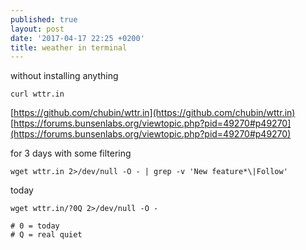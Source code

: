 ```yaml
---
published: true
layout: post
date: '2017-04-17 22:25 +0200'
title: weather in terminal
---
```

without installing anything

    curl wttr.in
    
[https://github.com/chubin/wttr.in](https://github.com/chubin/wttr.in)  
[https://forums.bunsenlabs.org/viewtopic.php?pid=49270#p49270](https://forums.bunsenlabs.org/viewtopic.php?pid=49270#p49270)

for 3 days with some filtering

    wget wttr.in 2>/dev/null -O - | grep -v 'New feature*\|Follow'
    
today

    wget wttr.in/?0Q 2>/dev/null -O -
    
    # 0 = today
    # Q = real quiet
